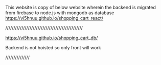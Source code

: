 This website is copy of below website wherein the backend is migrated from firebase to node.js with mongodb as database 
https://vi5hnuu.github.io/shopping_cart_react/

////////////////////////////////////////////////

https://vi5hnuu.github.io/shopping_cart_db/

Backend is not hoisted so only front will work 

///////////////
